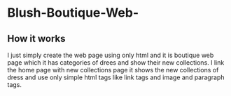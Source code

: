 # Blush-Boutique-Web-
## How it works
I just simply create the web  page using only html and it  is boutique web page which it has categories of drees and show their new collections. I link the home page with new collections page it shows the new collections of dress and use only simple html tags like link tags and image and paragraph tags.
